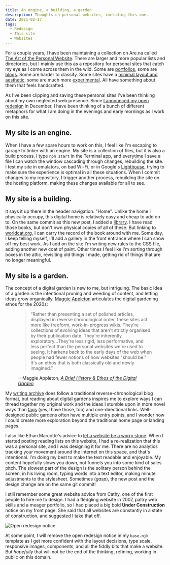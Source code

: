 ```yaml
---
title: An engine, a building, a garden 
description: Thoughts on personal websites, including this one.
date: 2021-02-17
tags:
  - Redesign
  - This site
  - Websites
---
```


For a couple years, I have been maintaining a collection on Are.na called [The Art of the Personal Website](https://www.are.na/nick-simson/the-art-of-the-personal-website). There are larger and more popular lists and directories, but I mainly use this as a repository for personal sites that catch my eye as I come across them in the wild. Some are [portfolios](https://www.nicchan.me/projects/), some are [blogs](https://macwright.com/). Some are harder to classify. Some sites have a [minimal layout and aesthetic](https://estrattonbailey.com/), some are much more [experimental](https://nathan.tokyo/). All have something about them that feels handcrafted.

As I've been clipping and saving these personal sites I've been thinking about my own neglected web presence. Since [I announced my open redesign](/2020-newww-year/) in December, I have been thinking of a bunch of different metaphors for what I am doing in the evenings and early mornings as I work on this site.

## My site is an engine.
When I have a few spare hours to work on this, I feel like I'm escaping to garage to tinker with an engine. My site is a collection of files, but it is also a build process. I type <code>npm start</code> in the Terminal app, and everytime I save a file I can watch the window cascading through changes, rebuilding the site. I test my site in emulators, on bad Wi-Fi, or in Google's [Lighthouse](https://developers.google.com/web/tools/lighthouse), trying to make sure the experience is optimal in all these situations. When I commit changes to my repository, I trigger another process, rebuilding the site on the hosting platform, making these changes available for all to see. 

## My site is a building.
It says it up there in the header navigation: "Home". Unlike the home I physically occupy, this digital home is relatively easy and cheap to add on to. On the same commit as this new post, I added a [library](/library). I have read those books, but don't own physical copies of all of these. But linking to [worldcat.org](https://worldcat.org/), I can carry the record of the book around with me. Some day, I keep telling myself, I'll add a gallery in the front entrance where I can show off my best work. As I add on the site I'm writing new rules to the CSS file, adding another new coat of paint. Other times I feel like I'm sorting through boxes in the attic, revisiting old things I made, getting rid of things that are no longer meaningful.

## My site is a garden.
The concept of a digital garden is new to me, but intriguing. The basic idea of a garden is the intentional pruning and weeding of content, and letting ideas grow organically. [Maggie Appleton](https://maggieappleton.com/) articulates the digital gardening ethos for the 2020s:

<figure>
    <blockquote cite="https://maggieappleton.com/garden-history">
        <p>“Rather than presenting a set of polished articles, displayed in reverse chronological order, these sites act more like freeform, work-in-progress wikis. They're collections of evolving ideas that aren't strictly organised by their publication date. They're inherently exploratory...They're less rigid, less performative, and less perfect than the personal websites we're used to seeing. It harkens back to the early days of the web when people had fewer notions of how websites "should be." It's an ethos that is both classically old and newly imagined.”</p>
       </blockquote>
    <figcaption>—Maggie Appleton, <cite><a href="https://maggieappleton.com/garden-history">A Brief History & Ethos of the Digital Garden</a></cite></figcaption>
</figure>

My [writing archive](/posts) does follow a traditional reverse-chronological blog format, but reading about digital gardens inspires me to explore ways I can thread together my original work and the ideas I stumble upon in more novel ways than [tags](/tags/) (yes,I have those, too) and one-directional links. Well-designed public gardens often have multiple entry points, and I wonder how I could create more exploration beyond the traditional home page or landing pages. 

I also like Ethan Marcotte's advice to [let a website be a worry stone](https://ethanmarcotte.com/wrote/let-a-website-be-a-worry-stone/). When I started posting reading lists on this website, I had a re-realization that this was a personal site, and I was designing it for me. There are no analytics tracking your movement around the internet on this space, and that's intentional. I'm doing my best to make the text readable and enjoyable. My content hopefully slows you down, not funnels you into some kind of sales pitch. The slowest part of the design is the solitary person behind the screen, in his living room, typing words into a text editor, making minute adjustments to the stylesheet. Sometimes (<em>gasp</em>), the new post and the design change are on the same git commit!

I still remember some great website advice from Cathy, one of the first people to hire me to design. I had a fledgling website in 2007, paltry web skills and a meager portfolio, so I had placed a big bold <strong>Under Construction</strong> notice on my front page. She said that all websites are constantly in a state of construction, and suggested I take that off. 

<img src="/img/post-images/2021-open-redesign.png" alt="Open redesign notice" />

At some point, I will remove the open redesign notice in my <code>base.njk</code> template as I get more confident with the layout decisions, type scale, responsive images, components, and all the fiddly bits that make a website. But <em>hopefully</em> that will not be the end of the thinking, refining, working in public on this domain.